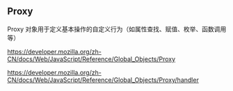 ## Proxy

Proxy 对象用于定义基本操作的自定义行为（如属性查找、赋值、枚举、函数调用等）

<https://developer.mozilla.org/zh-CN/docs/Web/JavaScript/Reference/Global_Objects/Proxy>

<https://developer.mozilla.org/zh-CN/docs/Web/JavaScript/Reference/Global_Objects/Proxy/handler>
